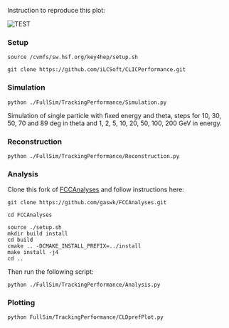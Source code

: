 Instruction to reproduce this plot:

![TEST](https://github.com/gaswk/FullSim/assets/116810451/b96e29b2-cdb6-4aa3-a203-2a82ee0bd30d)

### Setup
```
source /cvmfs/sw.hsf.org/key4hep/setup.sh

git clone https://github.com/iLCSoft/CLICPerformance.git
```

### Simulation
```
python ./FullSim/TrackingPerformance/Simulation.py
```
Simulation of single particle with fixed energy and theta, steps for 10, 30, 50, 70 and 89 deg in theta and 1, 2, 5, 10, 20, 50, 100, 200 GeV in energy.

### Reconstruction
```
python ./FullSim/TrackingPerformance/Reconstruction.py
```

### Analysis
Clone this fork of [FCCAnalyses](https://github.com/gaswk/FCCAnalyses) and follow instructions here:

```
git clone https://github.com/gaswk/FCCAnalyses.git

cd FCCAnalyses

source ./setup.sh
mkdir build install
cd build
cmake .. -DCMAKE_INSTALL_PREFIX=../install
make install -j4
cd ..
```

Then run the following script:
```
python ./FullSim/TrackingPerformance/Analysis.py
```

### Plotting
```
python FullSim/TrackingPerformance/CLDprefPlot.py
```
